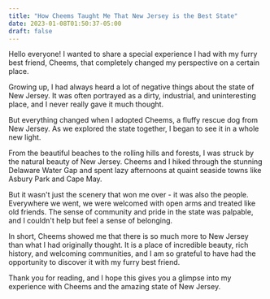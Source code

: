```yaml
---
title: "How Cheems Taught Me That New Jersey is the Best State"
date: 2023-01-08T01:50:37-05:00
draft: false
---
```


Hello everyone! I wanted to share a special experience I had with my furry best friend, Cheems, that completely changed my perspective on a certain place.

Growing up, I had always heard a lot of negative things about the state of New Jersey. It was often portrayed as a dirty, industrial, and uninteresting place, and I never really gave it much thought.

But everything changed when I adopted Cheems, a fluffy rescue dog from New Jersey. As we explored the state together, I began to see it in a whole new light.

From the beautiful beaches to the rolling hills and forests, I was struck by the natural beauty of New Jersey. Cheems and I hiked through the stunning Delaware Water Gap and spent lazy afternoons at quaint seaside towns like Asbury Park and Cape May.

But it wasn't just the scenery that won me over - it was also the people. Everywhere we went, we were welcomed with open arms and treated like old friends. The sense of community and pride in the state was palpable, and I couldn't help but feel a sense of belonging.

In short, Cheems showed me that there is so much more to New Jersey than what I had originally thought. It is a place of incredible beauty, rich history, and welcoming communities, and I am so grateful to have had the opportunity to discover it with my furry best friend.

Thank you for reading, and I hope this gives you a glimpse into my experience with Cheems and the amazing state of New Jersey.